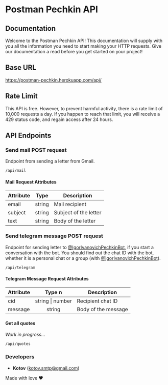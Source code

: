 # Postman Pechkin API

## Documentation

Welcome to the Postman Pechkin API! This documentation will supply
with you all the information you need to start making your HTTP
requests. Give our documentation a read before you get started on
your project!

## Base URL

https://postman-pechkin.herokuapp.com/api/

## Rate Limit

This API is free. However, to prevent harmful activity, there is a rate limit of 10,000 requests a day. If you happen to reach that limit, you will receive a 429 status code, and regain access after 24 hours.

## API Endpoints

### Send mail POST request

Endpoint from sending a letter from Gmail.

```
/api/mail
```

#### Mail Request Attributes

| Attribute |  Type  | Description           |
| --------- | :----: | --------------------- |
| email     | string | Mail recipient        |
| subject   | string | Subject of the letter |
| text      | string | Body of the letter    |

### Send telegram message POST request

Endpoint for sending letter to [@IgorIvanovichPechkinBot](https://t.me/IgorIvanovichPechkinBot), if you start a conversation with the bot. You should find out the chat ID with the bot, whether it is a personal chat or a group (with [@IgorIvanovichPechkinBot](https://t.me/IgorIvanovichPechkinBot)).

```
/api/telegram
```

#### Telegram Message Request Attributes

| Attribute |      Type n      | Description         |
| --------- | :--------------: | ------------------- |
| cid       | string \| number | Recipient chat ID   |
| message   |      string      | Body of the message |

#### Get all quotes

_Work in progress..._

```
/api/quotes
```

### Developers

- **Kotov** (kotov.smtp@gmail.com)

Made with love ❤️
